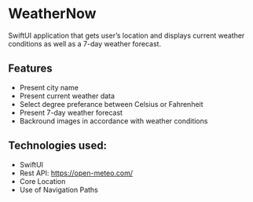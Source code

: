 # WeatherNow

SwiftUI application that gets user’s location and displays current weather conditions as well as a 7-day weather forecast.

## Features

- Present city name 
- Present current weather data
- Select degree preferance between Celsius or Fahrenheit
- Present 7-day weather forecast
- Backround images in accordance with weather conditions 


## Technologies used: 
- SwiftUI
- Rest API: https://open-meteo.com/
- Core Location
- Use of Navigation Paths
